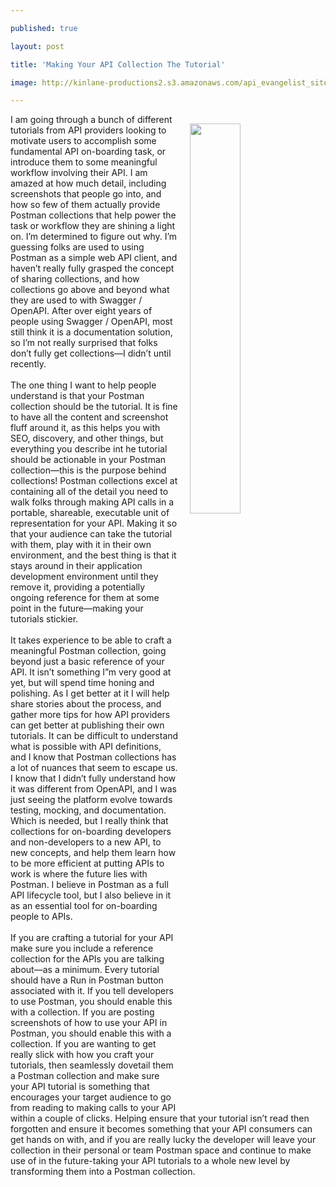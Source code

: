 ---
published: true
layout: post
title: 'Making Your API Collection The Tutorial'
image: http://kinlane-productions2.s3.amazonaws.com/api_evangelist_site/blog/postman_tutorial_screenshot.png
---
<p><img style="padding: 15px;" src="http://kinlane-productions2.s3.amazonaws.com/api_evangelist_site/blog/postman_tutorial_screenshot.png" alt="" width="40%" align="right" /></p>
<p>I am going through a bunch of different tutorials from API providers looking to motivate users to accomplish some fundamental API on-boarding task, or introduce them to some meaningful workflow involving their API. I am amazed at how much detail, including screenshots that people go into, and how so few of them actually provide Postman collections that help power the task or workflow they are shining a light on. I&rsquo;m determined to figure out why. I&rsquo;m guessing folks are used to using Postman as a simple web API client, and haven&rsquo;t really fully grasped the concept of sharing collections, and how collections go above and beyond what they are used to with Swagger / OpenAPI. After over eight years of people using Swagger / OpenAPI, most still think it is a documentation solution, so I&rsquo;m not really surprised that folks don&rsquo;t fully get collections&mdash;I didn&rsquo;t until recently.<br /><br />The one thing I want to help people understand is that your Postman collection should be the tutorial. It is fine to have all the content and screenshot fluff around it, as this helps you with SEO, discovery, and other things, but everything you describe int he tutorial should be actionable in your Postman collection&mdash;this is the purpose behind collections! Postman collections excel at containing all of the detail you need to walk folks through making API calls in a portable, shareable, executable unit of representation for your API. Making it so that your audience can take the tutorial with them, play with it in their own environment, and the best thing is that it stays around in their application development environment until they remove it, providing a potentially ongoing reference for them at some point in the future&mdash;making your tutorials stickier.<br /><br />It takes experience to be able to craft a meaningful Postman collection, going beyond just a basic reference of your API. It isn&rsquo;t something I&rdquo;m very good at yet, but will spend time honing and polishing. As I get better at it I will help share stories about the process, and gather more tips for how API providers can get better at publishing their own tutorials. It can be difficult to understand what is possible with API definitions, and I know that Postman collections has a lot of nuances that seem to escape us. I know that I didn&rsquo;t fully understand how it was different from OpenAPI, and I was just seeing the platform evolve towards testing, mocking, and documentation. Which is needed, but I really think that collections for on-boarding developers and non-developers to a new API, to new concepts, and help them learn how to be more efficient at putting APIs to work is where the future lies with Postman. I believe in Postman as a full API lifecycle tool, but I also believe in it as an essential tool for on-boarding people to APIs.<br /><br />If you are crafting a tutorial for your API make sure you include a reference collection for the APIs you are talking about&mdash;as a minimum. Every tutorial should have a Run in Postman button associated with it. If you tell developers to use Postman, you should enable this with a collection. If you are posting screenshots of how to use your API in Postman, you should enable this with a collection. If you are wanting to get really slick with how you craft your tutorials, then seamlessly dovetail them a Postman collection and make sure your API tutorial is something that encourages your target audience to go from reading to making calls to your API within a couple of clicks. Helping ensure that your tutorial isn&rsquo;t read then forgotten and ensure it becomes something that your API consumers can get hands on with, and if you are really lucky the developer will leave your collection in their personal or team Postman space and continue to make use of in the future-taking your API tutorials to a whole new level by transforming them into a Postman collection.</p>
